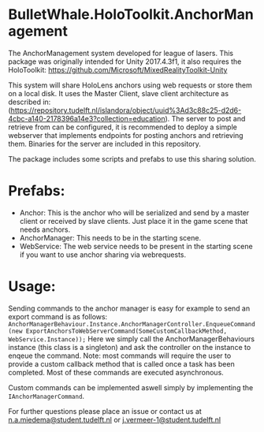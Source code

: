 # BulletWhale.HoloToolkit.AnchorManagement
The AnchorManagement system developed for league of lasers. This package was originally intended for Unity 2017.4.3f1, it also requires the HoloToolkit: https://github.com/Microsoft/MixedRealityToolkit-Unity

This system will share HoloLens anchors using web requests or store them on a local disk. It uses the Master Client, slave client architecture as described in: (https://repository.tudelft.nl/islandora/object/uuid%3Ad3c88c25-d2d6-4cbc-a140-2178396a14e3?collection=education).
The server to post and retrieve from can be configured, it is recommended to deploy a simple webserver that implements endpoints for
posting anchors and retrieving them. Binaries for the server are included in this repository.

The package includes some scripts and prefabs to use this sharing solution. 

# Prefabs:
- Anchor: This is the anchor who will be serialized and send by a master client or received by slave clients. Just place it in the game scene that needs anchors.
- AnchorManager: This needs to be in the starting scene.
- WebService: The web service needs to be present in the starting scene if you want to use anchor sharing via webrequests.

# Usage:
Sending commands to the anchor manager is easy for example to send an export command is as follows:
``AnchorManagerBehaviour.Instance.AnchorManagerController.EnqueueCommand(new ExportAnchorsToWebServerCommand(SomeCustomCallbackMethod, WebService.Instance));``
Here we simply call the AnchorManagerBehaviours instance (this class is a singleton) and ask the controller on the instance to enqeue the command.
Note: most commands will require the user to provide a custom callback method that is called once a task has been completed. Most of these commands are executed asynchronous.

Custom commands can be implemented aswell simply by implementing the ``IAnchorManagerCommand``.

For further questions please place an issue or contact us at n.a.miedema@student.tudelft.nl or j.vermeer-1@student.tudelft.nl

